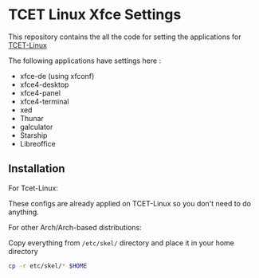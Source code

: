 # TCET Linux Xfce Settings

This repository contains the all the code for setting the applications for [TCET-Linux](https://github.com/tcet-opensource/tcet-linux)

The following applications have settings here :

- xfce-de (using xfconf)
- xfce4-desktop
- xfce4-panel
- xfce4-terminal
- xed
- Thunar
- galculator
- Starship
- Libreoffice

## Installation

For Tcet-Linux:

These configs are already applied on TCET-Linux so you don't need to do anything.

For other Arch/Arch-based distributions:

Copy everything from `/etc/skel/` directory and place it in your home directory

```bash
cp -r etc/skel/* $HOME
```
